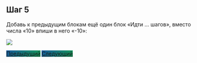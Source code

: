 ## Шаг 5

Добавь к предыдущим блокам ещё один блок «Идти ... шагов», вместо числа «10» впиши в него «-10»:

<img src="/scratchtutorial/gifs/4.gif">

<a href="/scratchtutorial/4.html" class="btn" style="background-color: #159957; background-image: linear-gradient(120deg, #155799, #159957);">Предыдущий</a> <a href="/scratchtutorial/6.html" class="btn" style="background-color: #159957; background-image: linear-gradient(120deg, #155799, #159957);">Следующий</a>
